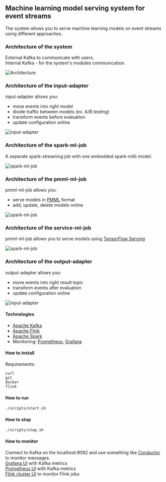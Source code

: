 
## Machine learning model serving system for event streams

The system allows you to serve machine learning models on event streams using different approaches.

### Architecture of the system
External Kafka to communicate with users.  
Internal Kafka - for the system's modules communication.

![Architecture](https://github.com/axreldable/msu-diploma-thesis/blob/master/images/msu-ml-streaming-system.png)

### Architecture of the input-adapter
input-adapter allows you:
 - move events into right model
 - divide traffic between models (ex. A/B testing)
 - transform events before evaluation
 - update configuration online
 
![input-adapter](https://github.com/axreldable/msu-diploma-thesis/blob/master/images/input-adapter.png)

### Architecture of the spark-ml-job
A separate spark-streaming job with one embedded spark-mlib model.

![spark-ml-job](https://github.com/axreldable/msu-diploma-thesis/blob/master/images/spark-ml-job.png)

### Architecture of the pmml-ml-job
pmml-ml-job allows you:
- serve models in [PMML](http://dmg.org/pmml/v4-1/GeneralStructure.html) format
- add, update, delete models online

![spark-ml-job](https://github.com/axreldable/msu-diploma-thesis/blob/master/images/pmml-ml-job.png)

### Architecture of the service-ml-job
pmml-ml-job allows you to serve models using [TensorFlow Serving](https://www.tensorflow.org/tfx/guide/serving)

![spark-ml-job](https://github.com/axreldable/msu-diploma-thesis/blob/master/images/service-ml-job.png)

### Architecture of the output-adapter
output-adapter allows you:
 - move events into right result topic
 - transform events after evaluation
 - update configuration online
 
![input-adapter](https://github.com/axreldable/msu-diploma-thesis/blob/master/images/output-adapter.png)

#### Technologies

- [Apache Kafka](https://kafka.apache.org)
- [Apache Flink](https://flink.apache.org)
- [Apache Spark](https://spark.apache.org)
- Monitoring: [Prometheus](https://prometheus.io), [Grafana](https://grafana.com)

#### How to install
Requirements:
```
curl
git
docker
flink
```

#### How to run
```
./scripts/start.sh
```

#### How to stop
```
./scripts/stop.sh
```

#### How to monitor
Connect to Kafka on the localhost:9092 and use something like [Conductor](https://www.conduktor.io) to monitor messages.  
[Grafana UI](http://localhost:3000) with Kafka metrics  
[Prometheus UI](http://localhost:9090) with Kafka metrics  
[Flink cluster UI](http://localhost:8081) to monitor Flink jobs
